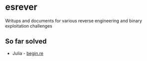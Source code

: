 # esrever
Writups and documents for various reverse engineering and binary exploitation challenges
## So far solved
- Julia - [begin.re](https://www.begin.re/)
